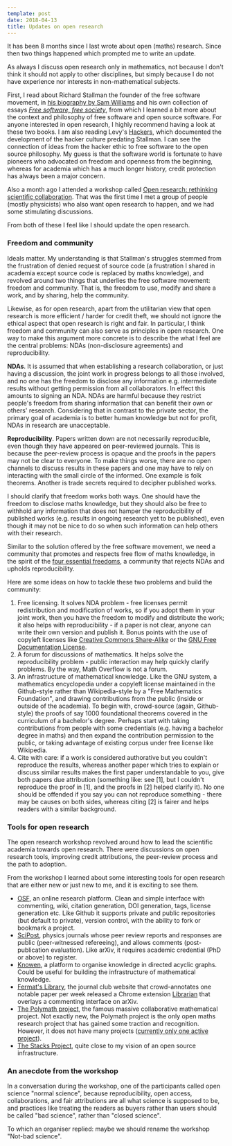 ```yaml
---
template: post
date: 2018-04-13
title: Updates on open research
---
```


It has been 8 months since I last wrote about open (maths) research. Since then two things happened which prompted me to write an update.

As always I discuss open research only in mathematics, not because I don't think it should not apply to other disciplines, but simply because I do not have experience nor interests in non-mathematical subjects.

First, I read about Richard Stallman the founder of the free software movement, in [his biography by Sam Williams](http://shop.oreilly.com/product/9780596002879.do) and his own collection of essays [_Free software, free society_](https://shop.fsf.org/books-docs/free-software-free-society-selected-essays-richard-m-stallman-3rd-edition), from which I learned a bit more about the context and philosophy of free software and open source software.
For anyone interested in open research, I highly recommend having a look at these two books.
I am also reading Levy's [Hackers](http://www.stevenlevy.com/index.php/books/hackers), which documented the development of the hacker culture predating Stallman.
I can see the connection of ideas from the hacker ethic to free software to the open source philosophy.
My guess is that the software world is fortunate to have pioneers who advocated on freedom and openness from the beginning, whereas for academia which has a much longer history, credit protection has always been a major concern.

Also a month ago I attended a workshop called [Open research: rethinking scientific collaboration](https://www.perimeterinstitute.ca/conferences/open-research-rethinking-scientific-collaboration). That was the first time I met a group of people (mostly physicists) who also want open research to happen, and we had some stimulating discussions.

From both of these I feel like I should update the open research.

### Freedom and community
Ideals matter. My understanding is that Stallman's struggles stemmed from the frustration of denied request of source code (a frustration I shared in academia except source code is replaced by maths knowledge), and revolved around two things that underlies the free software movement: freedom and community.
That is, the freedom to use, modify and share a work, and by sharing, help the community.

Likewise, as for open research, apart from the utilitarian view that open research is more efficient / harder for credit theft, we should not ignore the ethical aspect that open research is right and fair.
In particular, I think freedom and community can also serve as principles in open research.
One way to make this argument more concrete is to describe the what I feel are the central problems: NDAs (non-disclosure agreements) and reproducibility.

__NDAs__. It is assumed that when establishing a research collaboration, or just having a discussion, the joint work in progress belongs to all those involved, and no one has the freedom to disclose any information e.g. intermediate results without getting permission from all collaborators. In effect this amounts to signing an NDA.
NDAs are harmful because they restrict people's freedom from sharing information that can benefit their own or others' research.
Considering that in contrast to the private sector, the primary goal of academia is to better human knowledge but not for profit, NDAs in research are unacceptable.

__Reproducibility__. Papers written down are not necessarily reproducible, even though they have appeared on peer-reviewed journals.
This is because the peer-review process is opaque and the proofs in the papers may not be clear to everyone.
To make things worse, there are no open channels to discuss results in these papers and one may have to rely on interacting with the small circle of the informed. 
One example is folk theorems. Another is trade secrets required to decipher published works.

I should clarify that freedom works both ways. One should have the freedom to disclose maths knowledge, but they should also be free to withhold any information that does not hamper the reproducibility of published works (e.g. results in ongoing research yet to be published), even though it may not be nice to do so when such information can help others with their research.

Similar to the solution offered by the free software movement, we need a community that promotes and respects free flow of maths knowledge, in the spirit of the [four essential freedoms](https://www.gnu.org/philosophy/), a community that rejects NDAs and upholds reproducibility.

Here are some ideas on how to tackle these two problems and build the community:

1. Free licensing. It solves NDA problem - free licenses permit redistribution and modification of works, so if you adopt them in your joint work, then you have the freedom to modify and distribute the work; it also helps with reproducibility - if a paper is not clear, anyone can write their own version and publish it. Bonus points with the use of copyleft licenses like [Creative Commons Share-Alike](https://creativecommons.org/licenses/by-sa/4.0/) or the [GNU Free Documentation License](https://www.gnu.org/licenses/fdl.html).
2. A forum for discussions of mathematics. It helps solve the reproducibility problem - public interaction may help quickly clarify problems. By the way, Math Overflow is not a forum.
3. An infrastructure of mathematical knowledge. Like the GNU system, a mathematics encyclopedia under a copyleft license maintained in the Github-style rather than Wikipedia-style by a "Free Mathematics Foundation", and drawing contributions from the public (inside or outside of the academia). To begin with, crowd-source (again, Github-style) the proofs of say 1000 foundational theorems covered in the curriculum of a bachelor's degree. Perhaps start with taking contributions from people with some credentials (e.g. having a bachelor degree in maths) and then expand the contribution permission to the public, or taking advantage of existing corpus under free license like Wikipedia.
4. Cite with care: if a work is considered authorative but you couldn't reproduce the results, whereas another paper which tries to explain or discuss similar results makes the first paper understandable to you, give both papers due attribution (something like: see [1], but I couldn't reproduce the proof in [1], and the proofs in [2] helped clarify it). No one should be offended if you say you can not reproduce something - there may be causes on both sides, whereas citing [2] is fairer and helps readers with a similar background.

### Tools for open research

The open research workshop revolved around how to lead the scientific academia towards open research.
There were discussions on open research tools, improving credit attributions, the peer-review process and the path to adoption.

From the workshop I learned about some interesting tools for open research that are either new or just new to me, and it is exciting to see them. 

- [OSF](https://osf.io), an online research platform. Clean and simple interface with commenting, wiki, citation generation, DOI generation, tags, license generation etc. Like Github it supports private and public repositories (but default to private), version control, with the ability to fork or bookmark a project.
- [SciPost](https://scipost.org/), physics journals whose peer review reports and responses are public (peer-witnessed refereeing), and allows comments (post-publication evaluation). Like arXiv, it requires academic credential (PhD or above) to register.
- [Knowen](https://knowen.org/), a platform to organise knowledge in directed acyclic graphs. Could be useful for building the infrastructure of mathematical knowledge.
- [Fermat's Library](https://fermatslibrary.com/), the journal club website that crowd-annotates one notable paper per week released a Chrome extension [Librarian](https://fermatslibrary.com/librarian) that overlays a commenting interface on arXiv.
- [The Polymath project](https://polymathprojects.org/), the famous massive collaborative mathematical project. Not exactly new, the Polymath project is the only open maths research project that has gained some traction and recognition. However, it does not have many projects ([currently only one active project](http://michaelnielsen.org/polymath1/index.php?title=Main_Page)).
- [The Stacks Project](https://stacks.math.columbia.edu/), quite close to my vision of an open source infrastructure.

### An anecdote from the workshop

In a conversation during the workshop, one of the participants called open science "normal science", because reproducibility, open access, collaborations, and fair attributions are all what science is supposed to be, and practices like treating the readers as buyers rather than users should be called "bad science", rather than "closed science".

To which an organiser replied: maybe we should rename the workshop "Not-bad science".
